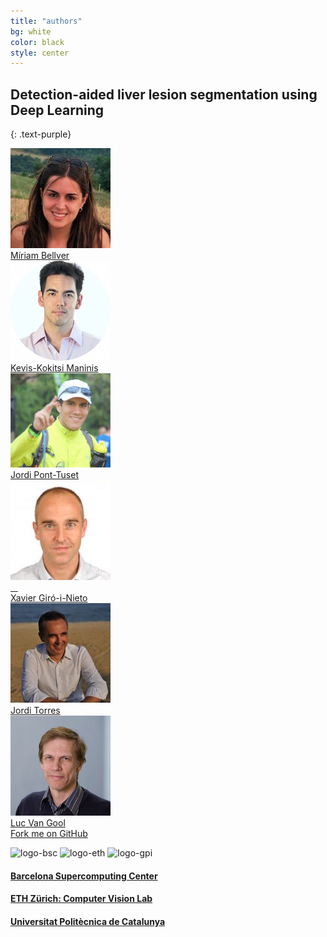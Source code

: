```yaml
---
title: "authors"
bg: white
color: black
style: center
---
```


## Detection-aided liver lesion segmentation using Deep Learning
{: .text-purple}

<div class="author">
    <a href="https://imatge.upc.edu/web/people/miriam-bellver" target="_blank">
      <div class="authorphoto"><img src="./assets/authors/MiriamBellver160x160.jpg"></div>
      <div>Míriam Bellver</div>
    </a>
</div>
<div class="author">
    <a href="http://www.vision.ee.ethz.ch/~kmaninis/" target="_blank">
      <div class="authorphoto"><img src="./assets/authors/KManinis160x160.jpg"></div>
      <div>Kevis-Kokitsi Maninis</div>
    </a>
</div>
<div class="author">
    <a href="http://jponttuset.cat/publications/" target="_blank">
      <div class="authorphoto"><img src="./assets/authors/JordiPont160x160.png"></div>
      <div>Jordi Pont-Tuset</div>
    </a>
</div>
<div class="author">
    <a href="https://imatge.upc.edu/web/people/xavier-giro" target="_blank">
      <div class="authorphoto"><img src="./assets/authors/XavierGiro160x160.jpg"></div>
      <div>Xavier Giró-i-Nieto</div>
    </a>
</div>
<div class="author">
    <a href="http://www.jorditorres.org/" target="_blank">
      <div class="authorphoto"><img src="./assets/authors/JordiTorres160x160.jpg"></div>
      <div>Jordi Torres</div>
    </a>
</div>
<div class="author">
    <a href="https://www.vision.ee.ethz.ch/en/members/get_member.cgi?id=1/" target="_blank">
      <div class="authorphoto"><img src="./assets/authors/lucvangool160x160.jpg"></div>
      <div>Luc Van Gool</div>
    </a>
</div>

<span id="forkongithub">
  <a href="{{ site.source_link }}" class="bg-blue">
    Fork me on GitHub
  </a>
</span>

![logo-bsc](https://github.com/imatge-upc/medical-2017-liver/blob/gh-pages/assets/logos/bsc320x86.png?raw=true)
![logo-eth](https://github.com/imatge-upc/medical-2017-liver/blob/gh-pages/assets/logos/ethzurich_smaller.png?raw=true)
![logo-gpi](https://github.com/imatge-upc/medical-2017-liver/blob/gh-pages/assets/logos/gpi320x70.png?raw=true)


#### [Barcelona Supercomputing Center](https://www.bsc.es/)
#### [ETH Zürich: Computer Vision Lab](http://www.vision.ee.ethz.ch/en/)
#### [Universitat Politècnica de Catalunya](https://imatge.upc.edu/web/)


